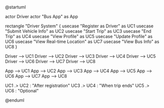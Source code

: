 @startuml

actor Driver
actor "Bus App" as App

rectangle "Driver System" {
    usecase "Register as Driver" as UC1
    usecase "Submit Vehicle Info" as UC2
    usecase "Start Trip" as UC3
    usecase "End Trip" as UC4
    usecase "View Profile" as UC5
    usecase "Update Profile" as UC6
    usecase "View Real-time Location" as UC7
    usecase "View Bus Info" as UC8
}

Driver --> UC1
Driver --> UC2
Driver --> UC3
Driver --> UC4
Driver --> UC5
Driver --> UC6
Driver --> UC7
Driver --> UC8

App --> UC1
App --> UC2
App --> UC3
App --> UC4
App --> UC5
App --> UC6
App --> UC7
App --> UC8

UC1 .> UC2 : "After registration"
UC3 .> UC4 : "When trip ends"
UC5 .> UC6 : "Optional"

@enduml
